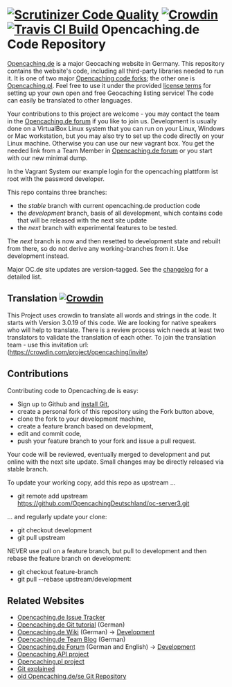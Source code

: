 [![Scrutinizer Code Quality](https://scrutinizer-ci.com/g/OpencachingDeutschland/oc-server3/badges/quality-score.png?b=development)](https://scrutinizer-ci.com/g/OpencachingDeutschland/oc-server3/?branch=development)  [![Crowdin](https://d322cqt584bo4o.cloudfront.net/opencaching/localized.svg)](https://crowdin.com/project/opencaching) [![Travis CI Build](https://api.travis-ci.org/OpencachingDeutschland/oc-server3.svg?branch=development)](https://travis-ci.org/OpencachingDeutschland/oc-server3)
Opencaching.de Code Repository
==============================

[Opencaching.de](http://www.opencaching.de) is a major Geocaching website in Germany.
This repository contains the website's code, including all third-party libraries
needed to run it. It is one of two major
[Opencaching code forks](http://wiki.opencaching.de/index.php/Datei:Codegenerationen.png); 
the other one is [Opencaching.pl](http://code.google.com/p/opencaching-pl/). Feel free to use it under the provided
[license terms](https://github.com/OpencachingDeutschland/oc-server3/blob/development/doc/license.txt)
for setting up your own open and free Geocaching listing service! The code can easily be
translated to other languages.

Your contributions to this project are welcome - you may contact the team in the
[Opencaching.de forum](http://forum.opencaching.de/) if you like to
join us. Development is usually done on a VirtualBox Linux system that you can run on your
Linux, Windows or Mac workstation, but you may also try to set up the code directly
on your Linux machine. Otherwise you can use our new vagrant box. You get the needed link from a Team Member in
[Opencaching.de forum](http://forum.opencaching.de/) or you start with our new minimal dump.

In the Vagrant System our example login for the opencaching plattform ist root with the password developer.
 

This repo contains three branches:
* the *stable* branch with current opencaching.de production code
* the *development* branch, basis of all development, which contains code that will be released with the next site update
* the *next* branch with experimental features to be tested.

The *next* branch is now and then resetted to development state and rebuilt from there,
so do not derive any working-branches from it. Use development instead.

Major OC.de site updates are version-tagged. See the [changelog](http://www.opencaching.de/articles.php?page=changelog&locale=EN)
for a detailed list.

Translation [![Crowdin](https://d322cqt584bo4o.cloudfront.net/opencaching/localized.svg)](https://crowdin.com/project/opencaching)
-----------
This Project uses crowdin to translate all words and strings in the code. It starts with Version 3.0.19 of this code. We are looking for native speakers who will help to translate. There is a review process wich needs at least two translators to validate the translation of each other. To join the translation team - use this invitation url: (https://crowdin.com/project/opencaching/invite)

Contributions
-------------
Contributing code to Opencaching.de is easy:
* Sign up to Github and [install Git](https://help.github.com/articles/set-up-git),
* create a personal fork of this repository using the Fork button above,
* clone the fork to your development machine,
* create a feature branch based on development,
* edit and commit code,
* push your feature branch to your fork and issue a pull request.

Your code will be reviewed, eventually merged to development and put online with the next site update.
Small changes may be directly released via stable branch.

To update your working copy, add this repo as upstream ...
* git remote add upstream https://github.com/OpencachingDeutschland/oc-server3.git

... and regularly update your clone:
* git checkout development
* git pull upstream

NEVER use pull on a feature branch, but pull to development and then rebase the feature branch
on development:
* git checkout feature-branch
* git pull --rebase upstream/development

Related Websites
----------------
* [Opencaching.de Issue Tracker](http://redmine.opencaching.de/projects/oc-dev)
* [Opencaching.de Git tutorial](http://wiki.opencaching.de/index.php/Entwicklung/Git) (German)
* [Opencaching.de Wiki](http://wiki.opencaching.de/index.php/Hauptseite) (German) -> [Development](http://wiki.opencaching.de/index.php/Entwicklung)
* [Opencaching.de Team Blog](http://blog.opencaching.de/) (German)
* [Opencaching.de Forum](http://forum.opencaching.de/) (German and English) -> [Development](http://forum.opencaching-network.org/index.php?board=43.0)
* [Opencaching API project](https://github.com/opencaching/okapi)
* [Opencaching.pl project](https://github.com/opencaching/opencaching-pl)
* [Git explained](http://gitref.org/index.html)
* [old Opencaching.de/se Git Repository](https://github.com/OpencachingTeam/opencaching/)
